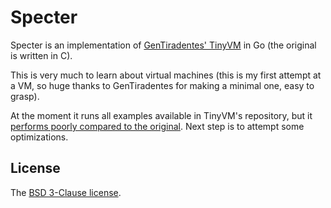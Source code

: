 # Specter

Specter is an implementation of [GenTiradentes' TinyVM][tvm] in Go (the original is written in C).

This is very much to learn about virtual machines (this is my first attempt at a VM, so huge thanks to GenTiradentes for making a minimal one, easy to grasp).

At the moment it runs all examples available in TinyVM's repository, but it [performs poorly compared to the original][bench]. Next step is to attempt some optimizations.

## License

The [BSD 3-Clause license][bsd].

[bsd]: http://opensource.org/licenses/BSD-3-Clause
[tvm]: https://github.com/GenTiradentes/tinyvm
[bench]: https://github.com/PuerkitoBio/specter/tree/master/bench
